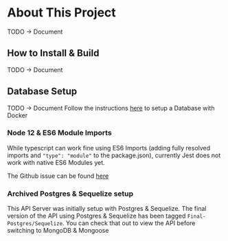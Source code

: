# About This Project

TODO -> Document

## How to Install & Build

TODO -> Document

## Database Setup

TODO -> Document
Follow the instructions [here](./docs/DOCKER_BASICS.md) to setup a Database with Docker

### Node 12 & ES6 Module Imports

While typescript can work fine using ES6 Imports (adding fully resolved imports and `"type": "module"` to the package.json), currently Jest does not work with native ES6 Modules yet.

The Github issue can be found [here](https://github.com/facebook/jest/issues/4842)

### Archived Postgres & Sequelize setup

This API Server was initially setup with Postgres & Sequelize. The final version of the API using Postgres & Sequelize has been tagged `Final-Postgres/Sequelize`. You can check that out to view the API before switching to MongoDB & Mongoose
